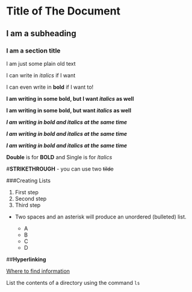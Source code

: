 # Title of The Document
## I am a subheading
### I am a section title

I am just some plain old text

I can write in *italics* if I want

I can even write in **bold** if I want to!

**I am writing in some bold, but I want *italics* as well**

**I am writing in some bold, but want _italics_ as well**

***I am writing in bold and italics at the same time***

___I am writing in bold and italics at the same time___

__*I am writing in bold and italics at the same time*__

**Double** is for **BOLD** and Single is for *Italics*

#**STRIKETHROUGH** - you can use two ~~tilde~~

###Creating Lists

1. First step
2. Second step
3. Third step

  * Two spaces and an asterisk will produce an unordered (bulleted) list.

    * A
    * B
    * C
    * D

##**Hyperlinking**

[Where to find information](https://www.google.com)

List the contents of a directory using the command `ls`






